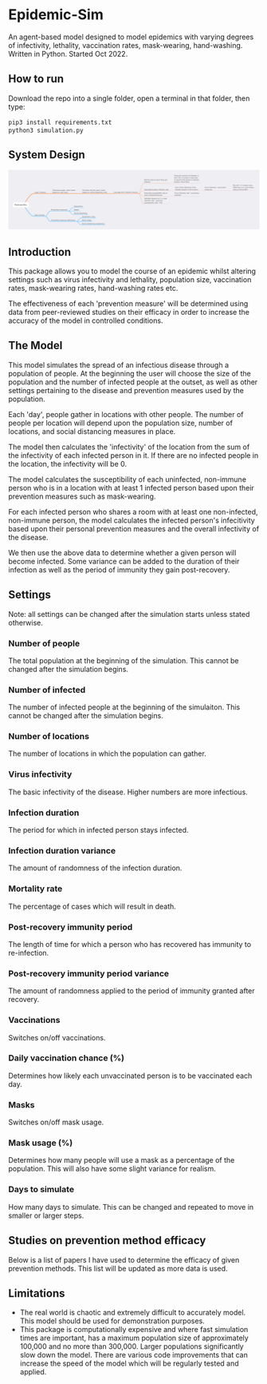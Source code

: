 # Epidemic-Sim
An agent-based model designed to model epidemics with varying degrees of infectivity, lethality, vaccination rates, mask-wearing, hand-washing. Written in Python. Started Oct 2022.

## How to run
Download the repo into a single folder, open a terminal in that folder, then type:
```
pip3 install requirements.txt
python3 simulation.py
```

## System Design
<img src="/sysdesign/EpidemicSim Mindmap.png" alt="Mindmap showing system design" title="Sysdesign Mindmap">

## Introduction
This package allows you to model the course of an epidemic whilst altering settings such as virus infectivity and lethality, population size, vaccination rates, mask-wearing rates, hand-washing rates etc.

The effectiveness of each 'prevention measure' will be determined using data from peer-reviewed studies on their efficacy in order to increase the accuracy of the model in controlled conditions.

## The Model
This model simulates the spread of an infectious disease through a population of people. At the beginning the user will choose the size of the population and the number of infected people at the outset, as well as other settings pertaining to the disease and prevention measures used by the population.

Each 'day', people gather in locations with other people. The number of people per location will depend upon the population size, number of locations, and social distancing measures in place.

The model then calculates the 'infectivity' of the location from the sum of the infectivity of each infected person in it. If there are no infected people in the location, the infectivity will be 0.

The model calculates the susceptibility of each uninfected, non-immune person who is in a location with at least 1 infected person based upon their prevention measures such as mask-wearing.

For each infected person who shares a room with at least one non-infected, non-immune person, the model calculates the infected person's infecitivity based upon their personal prevention measures and the overall infectivity of the disease.

We then use the above data to determine whether a given person will become infected. Some variance can be added to the duration of their infection as well as the period of immunity they gain post-recovery.

## Settings
Note: all settings can be changed after the simulation starts unless stated otherwise.

### Number of people
The total population at the beginning of the simulation. This cannot be changed after the simulation begins.

### Number of infected
The number of infected people at the beginning of the simulaiton. This cannot be changed after the simulation begins.

### Number of locations
The number of locations in which the population can gather.

### Virus infectivity
The basic infectivity of the disease. Higher numbers are more infectious.

### Infection duration
The period for which in infected person stays infected.

### Infection duration variance
The amount of randomness of the infection duration.

### Mortality rate
The percentage of cases which will result in death.

### Post-recovery immunity period
The length of time for which a person who has recovered has immunity to re-infection.

### Post-recovery immunity period variance
The amount of randomness applied to the period of immunity granted after recovery.

### Vaccinations
Switches on/off vaccinations.

### Daily vaccination chance (%)
Determines how likely each unvaccinated person is to be vaccinated each day.

### Masks
Switches on/off mask usage.

### Mask usage (%)
Determines how many people will use a mask as a percentage of the population. This will also have some slight variance for realism.

### Days to simulate
How many days to simulate. This can be changed and repeated to move in smaller or larger steps.

## Studies on prevention method efficacy
Below is a list of papers I have used to determine the efficacy of given prevention methods. This list will be updated as more data is used.

## Limitations
- The real world is chaotic and extremely difficult to accurately model. This model should be used for demonstration purposes.
- This package is computationally expensive and where fast simulation times are important, has a maximum population size of approximately 100,000 and no more than 300,000. Larger populations significantly slow down the model. There are various code improvements that can increase the speed of the model which will be regularly tested and applied.
